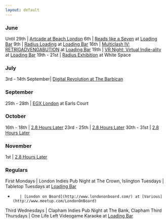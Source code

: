 ```yaml
---
layout: default
---
```


### June

Until 29th | [Artcade at Beach London](http://www.beachlondon.co.uk/#!current-show-beach/c1w4i)
6th | [Reads like a Seven](http://www.readslikeaseven.com/Reads_Like_A_Seven.html) at [Loading Bar](http://twitter.com/drinkrelaxplay)
9th | [Radius Loading](http://www.radiusfestival.com) at [Loading Bar](http://twitter.com/drinkrelaxplay)
16th | [Multiclash IV: RETRIGADVENGABUTION](http://www.meetup.com/London-Indie-Game-Developers/events/184313992/) at [Loading Bar](http://twitter.com/drinkrelaxplay)
19th | [VR Night: Virtual Indie-ality](http://www.meetup.com/London-Indie-Game-Developers/events/185608412/) at [Loading Bar](http://twitter.com/drinkrelaxplay)
19th - 21st | [Radius Exhibition](http://www.radiusfestival.com/) at White Space


### July

3rd - 14th September| [Digital Revolution at The Barbican](http://www.barbican.org.uk/artgallery/event-detail.asp?ID=15608)


### September

25th - 28th | [EGX London](http://www.egxlondon.net/) at Earls Court


### October
16th - 18th | [2.8 Hours Later](http://2.8hourslater.com/)
23rd - 25th | [2.8 Hours Later](http://2.8hourslater.com/)
30th - 31st | [2.8 Hours Later](http://2.8hourslater.com/)


### November
1st | [2.8 Hours Later](http://2.8hourslater.com/)


### Regulars

First Mondays | London Indies Pub Night at The Crown, Islington
Tuesdays | Tabletop Tuesdays at [Loading Bar](http://twitter.com/drinkrelaxplay)
-        | [London on Board](http://www.londononboard.com/) at [Various](http://www.meetup.com/LondonOnBoard)
Third Wednesdays | Clapham Indies Pub Night at The Bank, Clapham
Third Thursdays | One Life Left Videogame Karaoke at [Loading Bar](http://twitter.com/drinkrelaxplay)
